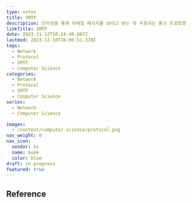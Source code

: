 ```yaml
---
type: notes
title: SMTP
description: 인터넷을 통해 이메일 메시지를 보내고 받는 데 사용되는 통신 프로토콜
linkTitle: SMTP
date: 2023-11-12T10:24:40.807Z
lastmod: 2023-12-10T16:00:51.378Z
tags:
  - Network
  - Protocol
  - SMTP
  - Computer Science
categories:
  - Network
  - Protocol
  - SMTP
  - Computer Science
series:
  - Network
  - Computer Science

images:
  - /content/computer-science/protocol.png
nav_weight: 0
nav_icon:
  vendor: bs
  name: book
  color: blue
draft: in progress
featured: true
---
```


## Reference
